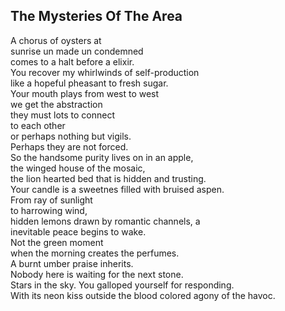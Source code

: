 The Mysteries Of The Area
-------------------------
A chorus of oysters at  
sunrise un made un condemned  
comes to a halt before a elixir.  
You recover my whirlwinds of self-production  
like a hopeful pheasant to fresh sugar.  
Your mouth plays from west to west  
we get the abstraction  
they must lots to connect  
to each other  
or perhaps nothing but vigils.  
Perhaps they are not forced.  
So the handsome purity lives on in an apple,  
the winged house of the mosaic,  
the lion hearted bed that is hidden and trusting.  
Your candle is a sweetnes filled with bruised aspen.  
From ray of sunlight  
to harrowing wind,  
hidden lemons drawn by romantic channels, a  
inevitable peace begins to wake.  
Not the green moment  
when the morning creates the perfumes.  
A burnt umber praise inherits.  
Nobody here is waiting for the next stone.  
Stars in the sky. You galloped yourself for responding.  
With its neon kiss outside the blood colored agony of the havoc.  
